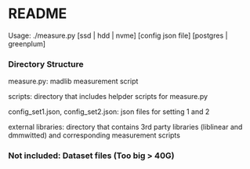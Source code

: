 # README #

Usage:
./measure.py [ssd | hdd | nvme] [config json file] [postgres | greenplum]


### Directory Structure ###

measure.py: madlib measurement script

scripts: directory that includes helpder scripts for measure.py

config_set1.json, config_set2.json: json files for setting 1 and 2

external libraries: directory that contains 3rd party libraries (liblinear and dmmwitted) and corresponding measurement scripts


### Not included: Dataset files (Too big > 40G) ###
